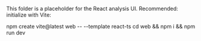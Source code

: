 This folder is a placeholder for the React analysis UI.
Recommended: initialize with Vite:

  npm create vite@latest web -- --template react-ts
  cd web && npm i && npm run dev
